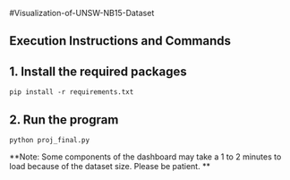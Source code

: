 #Visualization-of-UNSW-NB15-Dataset
## Execution Instructions and Commands

## 1. Install the required packages

`pip install -r requirements.txt
`

## 2. Run the program

```
python proj_final.py
```

**Note: Some components of the dashboard may take a 1 to 2 minutes to load because of the dataset size. Please be patient.
**
